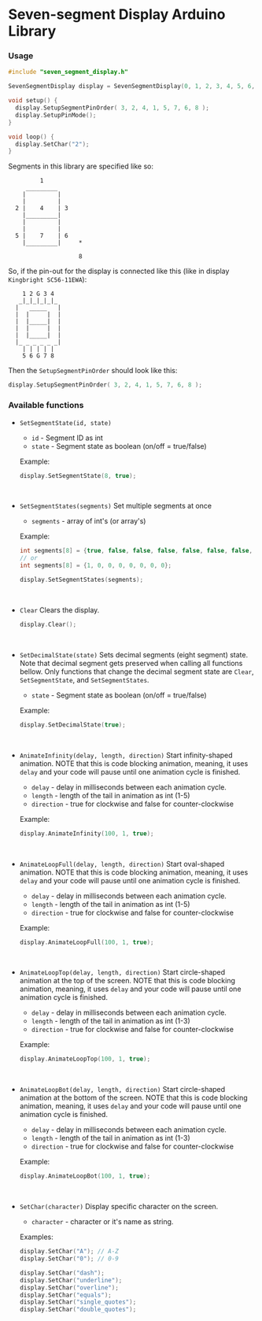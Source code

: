 # Seven-segment Display Arduino Library

### Usage
```c++
#include "seven_segment_display.h"

SevenSegmentDisplay display = SevenSegmentDisplay(0, 1, 2, 3, 4, 5, 6, 7);

void setup() {
  display.SetupSegmentPinOrder( 3, 2, 4, 1, 5, 7, 6, 8 );
  display.SetupPinMode();
}

void loop() {
  display.SetChar("2");
}
```

Segments in this library are specified like so:
```
         1
     _________
    |         |
    |         |
  2 |    4    | 3
    |_________|
    |         |
    |         |
  5 |    7    | 6
    |_________|     *

                    8
```

So, if the pin-out for the display is connected like this
(like in display `Kingbright SC56-11EWA`):
```
    1 2 G 3 4
   _|_|_|_|_|_
  |   _____   |
  |  |     |  |
  |  |_____|  |
  |  |     |  |
  |  |_____|  |
  |_ _ _ _ _ _|
    | | | | |
    5 6 G 7 8
```
Then the `SetupSegmentPinOrder` should look like this:
```c++
display.SetupSegmentPinOrder( 3, 2, 4, 1, 5, 7, 6, 8 );
```

### Available functions


* `SetSegmentState(id, state)`

  * `id` - Segment ID as int
  * `state` - Segment state as boolean (on/off = true/false)
  
  Example:
    ```c++
    display.SetSegmentState(8, true);
    ```

<br/>

* `SetSegmentStates(segments)`
  Set multiple segments at once
  
  * `segments` - array of int's (or array's)
  
  Example:
  ```c++
  int segments[8] = {true, false, false, false, false, false, false, false};
  // or
  int segments[8] = {1, 0, 0, 0, 0, 0, 0, 0};
  
  display.SetSegmentStates(segments);
  ```

<br/>

* `Clear`
  Clears the display.
  
  ```c++
  display.Clear();
  ```

<br/>

* `SetDecimalState(state)`
  Sets decimal segments (eight segment) state. Note that decimal segment
  gets preserved when calling all functions bellow. Only functions that
  change the decimal segment state are `Clear`, `SetSegmentState`,
  and `SetSegmentStates`.
  
  * `state` - Segment state as boolean (on/off = true/false)
  
  Example:
  ```c++
  display.SetDecimalState(true);
  ```

<br/>

* `AnimateInfinity(delay, length, direction)`
  Start infinity-shaped animation. NOTE that this is code blocking animation,
  meaning, it uses `delay` and your code will pause until one animation
  cycle is finished.
  
  * `delay` - delay in milliseconds between each animation cycle.
  * `length` - length of the tail in animation as int (1-5)
  * `direction` - true for clockwise and false for counter-clockwise
  
  Example:
  ```c++
  display.AnimateInfinity(100, 1, true);
  ```

<br/>

* `AnimateLoopFull(delay, length, direction)`
  Start oval-shaped animation. NOTE that this is code blocking animation,
  meaning, it uses `delay` and your code will pause until one animation
  cycle is finished.
  
  * `delay` - delay in milliseconds between each animation cycle.
  * `length` - length of the tail in animation as int (1-5)
  * `direction` - true for clockwise and false for counter-clockwise
  
  Example:
  ```c++
  display.AnimateLoopFull(100, 1, true);
  ```

<br/>

* `AnimateLoopTop(delay, length, direction)`
  Start circle-shaped animation at the top of the screen. NOTE that
  this is code blocking animation, meaning, it uses `delay` and
  your code will pause until one animation cycle is finished.
  
  * `delay` - delay in milliseconds between each animation cycle.
  * `length` - length of the tail in animation as int (1-3)
  * `direction` - true for clockwise and false for counter-clockwise
  
  Example:
  ```c++
  display.AnimateLoopTop(100, 1, true);
  ```

<br/>

* `AnimateLoopBot(delay, length, direction)`
  Start circle-shaped animation at the bottom of the screen. NOTE that
  this is code blocking animation, meaning, it uses `delay` and
  your code will pause until one animation cycle is finished.
  
  * `delay` - delay in milliseconds between each animation cycle.
  * `length` - length of the tail in animation as int (1-3)
  * `direction` - true for clockwise and false for counter-clockwise
  
  Example:
  ```c++
  display.AnimateLoopBot(100, 1, true);
  ```

<br/>

* `SetChar(character)`
  Display specific character on the screen.
  
  * `character` - character or it's name as string.
  
  Examples:
  ```c++
  display.SetChar("A"); // A-Z
  display.SetChar("0"); // 0-9
  
  display.SetChar("dash");
  display.SetChar("underline");
  display.SetChar("overline");
  display.SetChar("equals");
  display.SetChar("single_quotes");
  display.SetChar("double_quotes");
  ```
